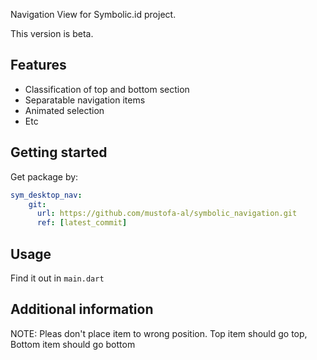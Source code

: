 <!-- 
This README describes the package. If you publish this package to pub.dev,
this README's contents appear on the landing page for your package.

For information about how to write a good package README, see the guide for
[writing package pages](https://dart.dev/guides/libraries/writing-package-pages). 

For general information about developing packages, see the Dart guide for
[creating packages](https://dart.dev/guides/libraries/create-library-packages)
and the Flutter guide for
[developing packages and plugins](https://flutter.dev/developing-packages). 
-->

Navigation View for Symbolic.id project.

This version is beta.

## Features

- Classification of top and bottom section
- Separatable navigation items
- Animated selection
- Etc

## Getting started

Get package by:
```yaml
sym_desktop_nav:
    git:
      url: https://github.com/mustofa-al/symbolic_navigation.git
      ref: [latest_commit]
```

## Usage

Find it out in `main.dart`

## Additional information

NOTE: Pleas don't place item to wrong position. Top item should go top, Bottom item should go bottom
